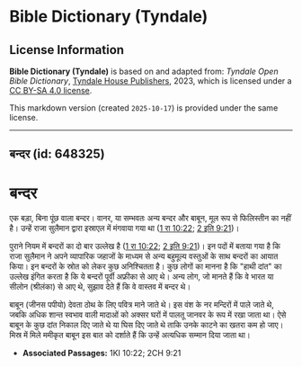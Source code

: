 # Bible Dictionary (Tyndale)

## License Information

**Bible Dictionary (Tyndale)** is based on and adapted from: _Tyndale Open Bible Dictionary_, [Tyndale House Publishers](https://tyndaleopenresources.com/), 2023, which is licensed under a [CC BY-SA 4.0 license](https://creativecommons.org/licenses/by-sa/4.0/legalcode.en).

This markdown version (created `2025-10-17`) is provided under the same license.



--------------------------------

## बन्दर (id: 648325)

बन्दर
=====

एक बड़ा, बिना पूंछ वाला बन्दर। वानर, या सम्भवतः अन्य बन्दर और बाबून, मूल रूप से फिलिस्तीन का नहीं है। उन्हें राजा सुलैमान द्वारा इस्राएल में मंगवाया गया था ([1 रा 10:22](https://ref.ly/1Kgs10:22); [2 इति 9:21](https://ref.ly/2Chr9:21))।

पुराने नियम में बन्दरों का दो बार उल्लेख है ([1 रा 10:22](https://ref.ly/1Kgs10:22); [2 इति 9:21](https://ref.ly/2Chr9:21))। इन पदों में बताया गया है कि राजा सुलैमान ने अपने व्यापारिक जहाजों के माध्यम से अन्य बहुमूल्य वस्तुओं के साथ बन्दरों का आयात किया। इन बन्दरों के स्रोत को लेकर कुछ अनिश्चितता है। कुछ लोगों का मानना है कि "हाथी दांत" का उल्लेख इंगित करता है कि ये बन्दरों पूर्वी अफ्रीका से आए थे। अन्य लोग, जो मानते हैं कि वे भारत या सीलोन (श्रीलंका) से आए थे, सुझाव देते हैं कि वे वास्तव में बन्दर थे। 

बाबून (जीनस पपीयो) देवता ठोथ के लिए पवित्र माने जाते थे। इस वंश के नर मन्दिरों में पाले जाते थे, जबकि अधिक शान्त स्वभाव वाली मादाओं को अक्सर घरों में पालतू जानवर के रूप में रखा जाता था। ऐसे बाबून के कुछ दांत निकाल दिए जाते थे या घिस दिए जाते थे ताकि उनके काटने का खतरा कम हो जाए। मिस्र में मिले ममीकृत बाबून इस बात को दर्शाते हैं कि उन्हें अत्यधिक सम्मान दिया जाता था।

* **Associated Passages:** 1KI 10:22; 2CH 9:21

